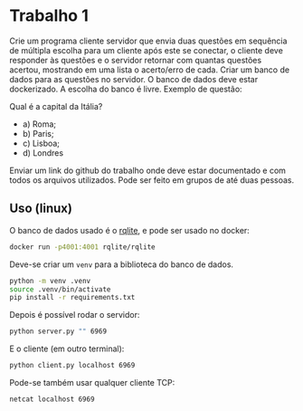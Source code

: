 # Trabalho 1

Crie um programa cliente servidor que envia duas questões em sequência de
múltipla escolha para um cliente após este se conectar, o cliente deve responder
às questões e o servidor retornar com quantas questões acertou, mostrando em uma
lista o acerto/erro de cada. Criar um banco de dados para as questões no servidor.
O banco de dados deve estar dockerizado. A escolha do banco é livre. Exemplo de questão:

Qual é a capital da Itália?

- a) Roma;
- b) Paris;
- c) Lisboa;
- d) Londres

Enviar um link do github do trabalho onde deve estar documentado e com todos os
arquivos utilizados. Pode ser feito em grupos de até duas pessoas.

## Uso (linux)

O banco de dados usado é o [rqlite](https://github.com/rqlite/rqlite), e pode ser
usado no docker:

```bash
docker run -p4001:4001 rqlite/rqlite
```

Deve-se criar um `venv` para a biblioteca do banco de dados.

```bash
python -m venv .venv
source .venv/bin/activate
pip install -r requirements.txt
```

Depois é possível rodar o servidor:

```bash
python server.py "" 6969
```

E o cliente (em outro terminal):

```bash
python client.py localhost 6969
```

Pode-se também usar qualquer cliente TCP:

```bash
netcat localhost 6969
```
